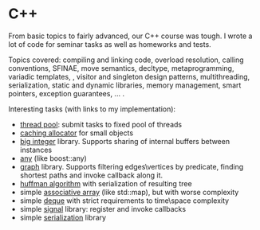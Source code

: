 # C++

From basic topics to fairly advanced, our C++ course was tough. I wrote a lot of code for seminar tasks as well as homeworks and tests.

Topics covered: compiling and linking code, overload resolution, calling conventions, SFINAE, move semantics, decltype, metaprogramming, variadic templates, ,
visitor and singleton design patterns, multithreading, serialization, static and dynamic libraries, memory management, smart pointers, 
exception guarantees, ... .

Interesting tasks (with links to my implementation):
- [thread pool](https://github.com/ItsLastDay/academic_university_2016-2018/tree/master/C%2B%2B/semester_2/hw3/src): submit tasks to fixed pool of threads
- [caching allocator](https://github.com/ItsLastDay/academic_university_2016-2018/blob/master/C%2B%2B/semester_2/exam2/src/au_allocator.h) for small objects
- [big integer](https://github.com/ItsLastDay/academic_university_2016-2018/tree/master/C%2B%2B/semester_1/hw2) library. Supports sharing of internal buffers between instances
- [any](https://github.com/ItsLastDay/academic_university_2016-2018/tree/master/C%2B%2B/semester_1/hw3/src) (like boost::any)
- [graph](https://github.com/ItsLastDay/academic_university_2016-2018/tree/master/C%2B%2B/semester_2/hw1/src) library. Supports filtering edges\vertices by predicate, finding shortest paths and invoke callback along it.
- [huffman algorithm](https://github.com/ItsLastDay/academic_university_2016-2018/tree/master/C%2B%2B/semester_1/hw1/src) with serialization of resulting tree
- simple [associative array](https://github.com/ItsLastDay/academic_university_2016-2018/blob/master/C%2B%2B/semester_1/test_3/src/au_map.h) (like std::map), but with worse complexity
- simple [deque](https://github.com/ItsLastDay/academic_university_2016-2018/blob/master/C%2B%2B/semester_1/test_4/src/deque.h) with strict requirements to time\space complexity
- simple [signal](https://github.com/ItsLastDay/academic_university_2016-2018/blob/master/C%2B%2B/semester_2/test_5/3/src/signal.hpp) library: register and invoke callbacks
- simple [serialization](https://github.com/ItsLastDay/academic_university_2016-2018/blob/master/C%2B%2B/semester_2/test_6/src/serialize_args.hpp) library
